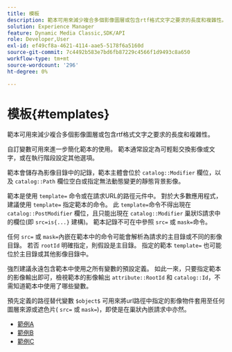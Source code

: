 ```yaml
---
title: 模板
description: 範本可用來減少複合多個影像圖層或包含rtf格式文字之要求的長度和複雜性。
solution: Experience Manager
feature: Dynamic Media Classic,SDK/API
role: Developer,User
exl-id: ef49cf8a-4621-4114-aae5-5178f6a5160d
source-git-commit: 7c4492b583e7bd6fb87229c4566f1d9493c8a650
workflow-type: tm+mt
source-wordcount: '296'
ht-degree: 0%

---
```


# 模板{#templates}

範本可用來減少複合多個影像圖層或包含rtf格式文字之要求的長度和複雜性。

自訂變數可用來進一步簡化範本的使用。 範本通常設定為可輕鬆交換影像或文字，或在執行階段設定其他選項。

範本會儲存為影像目錄中的記錄，範本主體會位於 `catalog::Modifier` 欄位，以及 `catalog::Path` 欄位空白或指定無法動態變更的靜態背景影像。

範本是使用 `template=` 命令或在請求URL的路徑元件中。 對於大多數應用程式，建議使用 `template=` 指定範本的命令。 此 `template=`命令不得出現在 `catalog::PostModifier` 欄位，且只能出現在 `catalog::Modifier` 巢狀IS請求中的欄位(即 `src=is{...}` 建構)。 範本記錄不可在中參照 `src=` 或 `mask=`命令。

任何 `src=` 或 `mask=`內嵌在範本中的命令可能會解析為請求的主目錄或不同的影像目錄。 若否 `rootId` 明確指定，則假設是主目錄。 指定的範本 `template=` 也可能位於主目錄或其他影像目錄中。

強烈建議永遠包含範本中使用之所有變數的預設定義。 如此一來，只要指定範本的影像輸出即可，檢視範本的影像輸出 `attribute::RootId` 和 `catalog::Id`，不需知道範本中使用了哪些變數。

預先定義的路徑替代變數 `$object$` 可用來將url路徑中指定的影像物件套用至任何圖層來源或遮色片( `src=` 或 `mask=`)，即使是在巢狀內嵌請求中亦然。

* [範例A](r-example-a.md)
* [範例B](r-example-b.md)
* [範例C](r-example-c.md)
